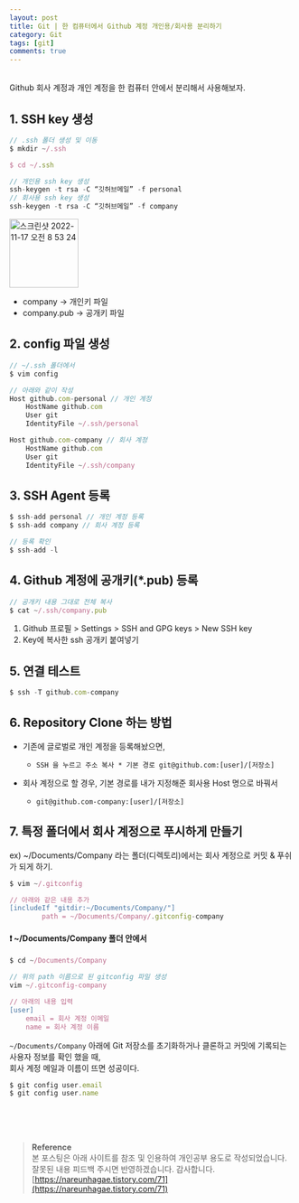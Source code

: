 ```yaml
---
layout: post
title: Git | 한 컴퓨터에서 Github 계정 개인용/회사용 분리하기
category: Git
tags: [git]
comments: true
---
```


<br>
Github 회사 계정과 개인 계정을 한 컴퓨터 안에서 분리해서 사용해보자.

## 1. SSH key 생성

```javascript
// .ssh 폴더 생성 및 이동
$ mkdir ~/.ssh

$ cd ~/.ssh

// 개인용 ssh key 생성
ssh-keygen -t rsa -C “깃허브메일” -f personal
// 회사용 ssh key 생성
ssh-keygen -t rsa -C “깃허브메일” -f company
```

<img width="122" alt="스크린샷 2022-11-17 오전 8 53 24" src="https://user-images.githubusercontent.com/76654131/202320184-954d87de-1c66-457b-b32f-fabd8a1b5ebb.png">

- company -> 개인키 파일
- company.pub -> 공개키 파일

## 2. config 파일 생성

```javascript
// ~/.ssh 폴더에서
$ vim config

// 아래와 같이 작성
Host github.com-personal // 개인 계정
	HostName github.com
	User git
	IdentityFile ~/.ssh/personal

Host github.com-company // 회사 계정
	HostName github.com
	User git
	IdentityFile ~/.ssh/company
```

## 3. SSH Agent 등록

```javascript
$ ssh-add personal // 개인 계정 등록
$ ssh-add company // 회사 계정 등록

// 등록 확인
$ ssh-add -l
```

## 4. Github 계정에 공개키(\*.pub) 등록

```javascript
// 공개키 내용 그대로 전체 복사
$ cat ~/.ssh/company.pub
```

1. Github 프로필 > Settings > SSH and GPG keys > New SSH key
2. Key에 복사한 ssh 공개키 붙여넣기

## 5. 연결 테스트

```javascript
$ ssh -T github.com-company
```

## 6. Repository Clone 하는 방법

- 기존에 글로벌로 개인 계정을 등록해놨으면,

  - `SSH 을 누르고 주소 복사 * 기본 경로 git@github.com:[user]/[저장소]`

- 회사 계정으로 할 경우, 기본 경로를 내가 지정해준 회사용 Host 명으로 바꿔서
  - `git@github.com-company:[user]/[저장소]`

## 7. 특정 폴더에서 회사 계정으로 푸시하게 만들기

ex) ~/Documents/Company 라는 폴더(디렉토리)에서는 회사 계정으로 커밋 & 푸쉬가 되게 하기.

```javascript
$ vim ~/.gitconfig

// 아래와 같은 내용 추가
[includeIf "gitdir:~/Documents/Company/"]
        path = ~/Documents/Company/.gitconfig-company
```

#### ❗️ ~/Documents/Company 폴더 안에서

```javascript
$ cd ~/Documents/Company

// 위의 path 이름으로 된 gitconfig 파일 생성
vim ~/.gitconfig-company

// 아래의 내용 입력
[user]
	email = 회사 계정 이메일
	name = 회사 계정 이름
```

`~/Documents/Company` 아래에 Git 저장소를 초기화하거나 클론하고 커밋에 기록되는 사용자 정보를 확인 했을 때,  
회사 계정 메일과 이름이 뜨면 성공이다.

```javascript
$ git config user.email
$ git config user.name
```

<br>
<br>
<br>

> **Reference**  
> 본 포스팅은 아래 사이트를 참조 및 인용하여 개인공부 용도로 작성되었습니다.  
> 잘못된 내용 피드백 주시면 반영하겠습니다. 감사합니다.  
> [https://nareunhagae.tistory.com/71](https://nareunhagae.tistory.com/71)
